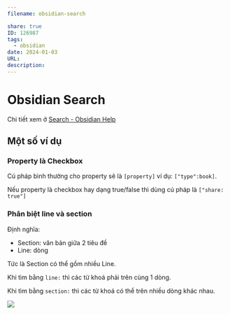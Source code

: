 ```yaml
---
filename: obsidian-search

share: true
ID: 126987
tags:
  - obsidian
date: 2024-01-03
URL: 
description:
---
```

# Obsidian Search

Chi tiết xem ở [Search - Obsidian Help](https://help.obsidian.md/Plugins/Search)

## Một số ví dụ
### Property là Checkbox

Cú pháp bình thường cho property sẽ là `[property]` ví dụ: `["type":book]`.

Nếu property là checkbox hay dạng true/false thì dùng cú pháp là `["share: true"]`


### Phân biệt line và section
Định nghĩa:

- Section: văn bản giữa 2 tiêu đề
- Line: dòng

Tức là Section có thể gồm nhiều Line.

Khi tìm bằng `line:` thì các từ khoá phải trên cùng 1 dòng.

Khi tìm bằng `section:` thì các từ khoá có thể trên nhiều dòng khác nhau.


![](https://i.imgur.com/cCkQ0tR.png)
